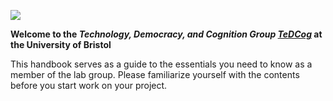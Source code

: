 ![](https://i.imgur.com/DGOtcaT.png)

**Welcome to the *Technology, Democracy, and Cognition Group [TeDCog](https://sks.to/tedcog)*  at the University of Bristol** 

This handbook serves as a guide to the essentials you need to know as a member of the lab group. Please familiarize yourself with the contents before you start work on your project.
